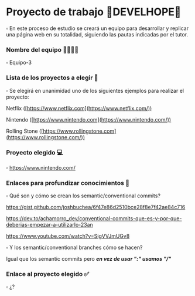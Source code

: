 # Proyecto de trabajo 🚸DEVELHOPE🚸

  ▫ En este proceso de estudio se creará un equipo para desarrollar y replicar una página web en su totalidad, siguiendo las pautas indicadas por el tutor. 

### Nombre del equipo 👨‍👩‍👧‍👦

  ▫ Equipo-3

### Lista de los proyectos a elegir 📃

  ▫ Se elegirá en unanimidad uno de los siguientes ejemplos para realizar el proyecto: 

Netflix ([https://www.netflix.com](https://www.netflix.com/))

Nintendo ([https://www.nintendo.com](https://www.nintendo.com/))

Rolling Stone ([https://www.rollingstone.com](https://www.rollingstone.com/))
  

### Proyecto elegido 💻

  ▫ https://www.nintendo.com/
  
### Enlaces para profundizar conocimientos 🎒

  ▫ Qué son y cómo se crean los semantic/conventional commits?
  
  https://gist.github.com/joshbuchea/6f47e86d2510bce28f8e7f42ae84c716
  
  https://dev.to/achamorro_dev/conventional-commits-que-es-y-por-que-deberias-empezar-a-utilizarlo-23an

  https://www.youtube.com/watch?v=SigVVJmUGv8

  
  ▫ Y los semantic/conventional branches cómo se hacen? 
  
  Igual que los semantic commits pero ***en vez de usar ":" usamos "/"***
  
### Enlace al proyecto elegido ✅

  ▫ ¿?
